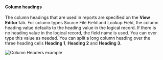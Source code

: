 #### Column headings

The column headings that are used in reports are specified on the **View Editor** tab. For column types Source File Field and Lookup Field, the column heading value defaults to the heading value in the logical record. If there is no heading value in the logical record, the field name is used. You can over type this value as needed. You can split a long column heading over the three heading cells **Heading 1**, **Heading 2** and **Heading 3**.  

![Column Headers example](../../images/CreateReportColHdrs.png)
